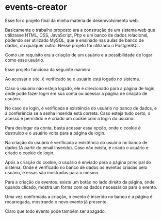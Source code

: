 # events-creator

Esse foi o projeto final da minha matéria de desemvolvimento web.

Basicamente o trabalho proposto era a construção de um sistema web que utilizasse HTML, CSS, JavaScript, Php e um banco de dados relacional, podendo ser utilizado MySQL, que é ensinado nas aulas de banco de dados, ou qualquer outro. Nesse projeto foi utilizado o PostgreSQL.

Como um requisito era a criação de um usuário e a possíbilidade de logar como esse usuário.

Esse projeto funciona da seguinte maneira:

Ao acessar o site, é verificado se o usuário está logado no sistema. 

Caso o usuário não esteja logado, ele é direcionado para a página de login, onde pode fazer login em sua conta ou acessar a página de criação de usuário.

No caso de login, é verificada a existência do usuário no banco de dados, e a conferência se a senha inserida está correta. Caso esteja tudo certo, o acesso é permitido e é criado um cookie com o login do usuário.

Para deslogar da conta, basta acessar essa opção, onde o cookie é destruído e o usuário volta para a página de login.

Na criação do usuário é verificada a existência do usuário no banco de dados (A partir do email inserido). Caso não exista, é criado o usuário e criado o cookie de login.

Após a criação do cookie, o usuário é enviado para a página principal do sistema. Onde é verificado no banco de dados os eventos criadas pelo usuário, e essas são mostradas para o mesmo.

Para a criação de eventos. existe um botão no lado direito da página, onde quando clicado, mostra um forms com os dados necessários para o evento.

Uma vez confirmada a criação, o evento é inserido no banco e a página é recarregada, mostrando o novo evento já presente.

Claro que todo evento pode também ser apagado.
